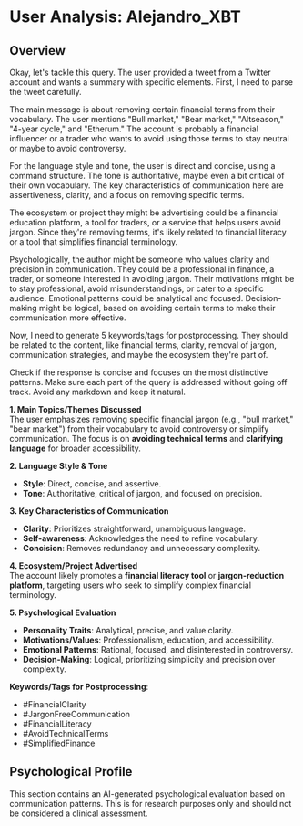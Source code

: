 # User Analysis: Alejandro_XBT

## Overview

<think>
Okay, let's tackle this query. The user provided a tweet from a Twitter account and wants a summary with specific elements. First, I need to parse the tweet carefully.

The main message is about removing certain financial terms from their vocabulary. The user mentions "Bull market," "Bear market," "Altseason," "4-year cycle," and "Etherum." The account is probably a financial influencer or a trader who wants to avoid using those terms to stay neutral or maybe to avoid controversy. 

For the language style and tone, the user is direct and concise, using a command structure. The tone is authoritative, maybe even a bit critical of their own vocabulary. The key characteristics of communication here are assertiveness, clarity, and a focus on removing specific terms.

The ecosystem or project they might be advertising could be a financial education platform, a tool for traders, or a service that helps users avoid jargon. Since they're removing terms, it's likely related to financial literacy or a tool that simplifies financial terminology.

Psychologically, the author might be someone who values clarity and precision in communication. They could be a professional in finance, a trader, or someone interested in avoiding jargon. Their motivations might be to stay professional, avoid misunderstandings, or cater to a specific audience. Emotional patterns could be analytical and focused. Decision-making might be logical, based on avoiding certain terms to make their communication more effective.

Now, I need to generate 5 keywords/tags for postprocessing. They should be related to the content, like financial terms, clarity, removal of jargon, communication strategies, and maybe the ecosystem they're part of.

Check if the response is concise and focuses on the most distinctive patterns. Make sure each part of the query is addressed without going off track. Avoid any markdown and keep it natural.
</think>

**1. Main Topics/Themes Discussed**  
The user emphasizes removing specific financial jargon (e.g., "bull market," "bear market") from their vocabulary to avoid controversy or simplify communication. The focus is on **avoiding technical terms** and **clarifying language** for broader accessibility.  

**2. Language Style & Tone**  
- **Style**: Direct, concise, and assertive.  
- **Tone**: Authoritative, critical of jargon, and focused on precision.  

**3. Key Characteristics of Communication**  
- **Clarity**: Prioritizes straightforward, unambiguous language.  
- **Self-awareness**: Acknowledges the need to refine vocabulary.  
- **Concision**: Removes redundancy and unnecessary complexity.  

**4. Ecosystem/Project Advertised**  
The account likely promotes a **financial literacy tool** or **jargon-reduction platform**, targeting users who seek to simplify complex financial terminology.  

**5. Psychological Evaluation**  
- **Personality Traits**: Analytical, precise, and value clarity.  
- **Motivations/Values**: Professionalism, education, and accessibility.  
- **Emotional Patterns**: Rational, focused, and disinterested in controversy.  
- **Decision-Making**: Logical, prioritizing simplicity and precision over complexity.  

**Keywords/Tags for Postprocessing**:  
- #FinancialClarity  
- #JargonFreeCommunication  
- #FinancialLiteracy  
- #AvoidTechnicalTerms  
- #SimplifiedFinance

## Psychological Profile

This section contains an AI-generated psychological evaluation based on communication patterns. This is for research purposes only and should not be considered a clinical assessment.